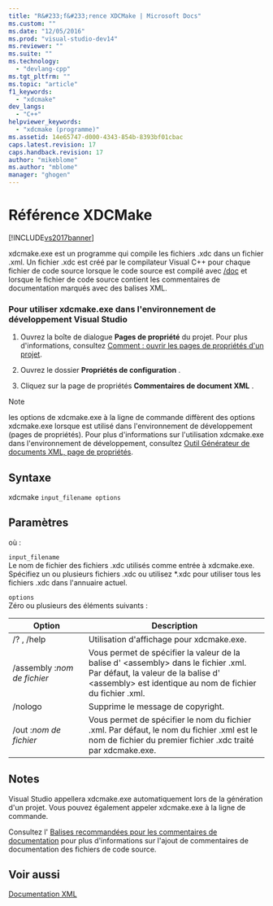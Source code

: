 ```yaml
---
title: "R&#233;f&#233;rence XDCMake | Microsoft Docs"
ms.custom: ""
ms.date: "12/05/2016"
ms.prod: "visual-studio-dev14"
ms.reviewer: ""
ms.suite: ""
ms.technology: 
  - "devlang-cpp"
ms.tgt_pltfrm: ""
ms.topic: "article"
f1_keywords: 
  - "xdcmake"
dev_langs: 
  - "C++"
helpviewer_keywords: 
  - "xdcmake (programme)"
ms.assetid: 14e65747-d000-4343-854b-8393bf01cbac
caps.latest.revision: 17
caps.handback.revision: 17
author: "mikeblome"
ms.author: "mblome"
manager: "ghogen"
---
```

# R&#233;f&#233;rence XDCMake
[!INCLUDE[vs2017banner](../assembler/inline/includes/vs2017banner.md)]

xdcmake.exe est un programme qui compile les fichiers .xdc dans un fichier .xml.  Un fichier .xdc est créé par le compilateur Visual C\+\+ pour chaque fichier de code source lorsque le code source est compilé avec [\/doc](../build/reference/doc-process-documentation-comments-c-cpp.md) et lorsque le fichier de code source contient les commentaires de documentation marqués avec des balises XML.  
  
### Pour utiliser xdcmake.exe dans l'environnement de développement Visual Studio  
  
1.  Ouvrez la boîte de dialogue **Pages de propriété** du projet.  Pour plus d'informations, consultez [Comment : ouvrir les pages de propriétés d'un projet](../misc/how-to-open-project-property-pages.md).  
  
2.  Ouvrez le dossier **Propriétés de configuration** .  
  
3.  Cliquez sur la page de propriétés **Commentaires de document XML** .  
  
> [!NOTE]
>  les options de xdcmake.exe à la ligne de commande diffèrent des options xdcmake.exe lorsque est utilisé dans l'environnement de développement \(pages de propriétés\).  Pour plus d'informations sur l'utilisation xdcmake.exe dans l'environnement de développement, consultez [Outil Générateur de documents XML, page de propriétés](../ide/xml-document-generator-tool-property-pages.md).  
  
## Syntaxe  
 xdcmake `input_filename options`  
  
## Paramètres  
 où :  
  
 `input_filename`  
 Le nom de fichier des fichiers .xdc utilisés comme entrée à xdcmake.exe.  Spécifiez un ou plusieurs fichiers .xdc ou utilisez \*.xdc pour utiliser tous les fichiers .xdc dans l'annuaire actuel.  
  
 `options`  
 Zéro ou plusieurs des éléments suivants :  
  
|Option|Description|  
|------------|-----------------|  
|\/? , \/help|Utilisation d'affichage pour xdcmake.exe.|  
|\/assembly :*nom de fichier*|Vous permet de spécifier la valeur de la balise d' \<assembly\> dans le fichier .xml.  Par défaut, la valeur de la balise d' \<assembly\> est identique au nom de fichier du fichier .xml.|  
|\/nologo|Supprime le message de copyright.|  
|\/out :*nom de fichier*|Vous permet de spécifier le nom du fichier .xml.  Par défaut, le nom du fichier .xml est le nom de fichier du premier fichier .xdc traité par xdcmake.exe.|  
  
## Notes  
 Visual Studio appellera xdcmake.exe automatiquement lors de la génération d'un projet.  Vous pouvez également appeler xdcmake.exe à la ligne de commande.  
  
 Consultez l' [Balises recommandées pour les commentaires de documentation](../ide/recommended-tags-for-documentation-comments-visual-cpp.md) pour plus d'informations sur l'ajout de commentaires de documentation des fichiers de code source.  
  
## Voir aussi  
 [Documentation XML](../ide/xml-documentation-visual-cpp.md)